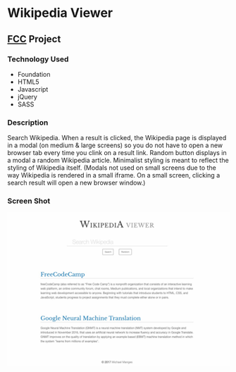 # Wikipedia Viewer
## [FCC](https://freecodecamp.com) Project

### Technology Used
* Foundation
* HTML5
* Javascript
* jQuery
* SASS

### Description

Search Wikipedia.  When a result is clicked, the Wikipedia page is displayed  in a modal (on medium & large screens) so you do not have to open a new browser tab every time you clink on a result link. Random button displays in a modal a random Wikipedia article. Minimalist styling is meant to reflect the styling of Wikipedia itself. (Modals not used on small screens due to the way Wikipedia is rendered in a small iframe. On a small screen, clicking a search result will open a new browser window.)


### Screen Shot
![alt text](https://github.com/MichaelKeithM/images/blob/master/wikipedia-viewer.jpg)
